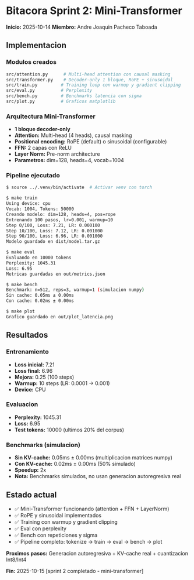 # Bitacora Sprint 2: Mini-Transformer
**Inicio:** 2025-10-14
**Miembro:** Andre Joaquin Pacheco Taboada

## Implementacion

### Modulos creados
```bash
src/attention.py      # Multi-head attention con causal masking
src/transformer.py    # Decoder-only 1 bloque, RoPE + sinusoidal
src/train.py         # Training loop con warmup y gradient clipping
src/eval.py          # Perplexity
src/bench.py         # Benchmarks latencia con sigma
src/plot.py          # Graficos matplotlib
```

### Arquitectura Mini-Transformer
- **1 bloque decoder-only**
- **Attention:** Multi-head (4 heads), causal masking
- **Positional encoding:** RoPE (default) o sinusoidal (configurable)
- **FFN:** 2 capas con ReLU
- **Layer Norm:** Pre-norm architecture
- **Parametros:** dim=128, heads=4, vocab=1004

### Pipeline ejecutado

```bash
$ source ../.venv/bin/activate  # Activar venv con torch

$ make train
Using device: cpu
Vocab: 1004, Tokens: 50000
Creando modelo: dim=128, heads=4, pos=rope
Entrenando 100 pasos, lr=0.001, warmup=10
Step 0/100, Loss: 7.21, LR: 0.000100
Step 10/100, Loss: 7.12, LR: 0.001000
Step 90/100, Loss: 6.96, LR: 0.001000
Modelo guardado en dist/model.tar.gz

$ make eval
Evaluando en 10000 tokens
Perplexity: 1045.31
Loss: 6.95
Metricas guardadas en out/metrics.json

$ make bench
Benchmark: n=512, reps=3, warmup=1 (simulacion numpy)
Sin cache: 0.05ms ± 0.00ms
Con cache: 0.02ms ± 0.00ms

$ make plot
Grafico guardado en out/plot_latencia.png
```

## Resultados

### Entrenamiento
- **Loss inicial:** 7.21
- **Loss final:** 6.96
- **Mejora:** 0.25 (100 steps)
- **Warmup:** 10 steps (LR: 0.0001 → 0.001)
- **Device:** CPU

### Evaluacion
- **Perplexity:** 1045.31
- **Loss:** 6.95
- **Test tokens:** 10000 (ultimos 20% del corpus)

### Benchmarks (simulacion)
- **Sin KV-cache:** 0.05ms ± 0.00ms (multiplicacion matrices numpy)
- **Con KV-cache:** 0.02ms ± 0.00ms (50% simulado)
- **Speedup:** 2x
- **Nota:** Benchmarks simulados, no usan generacion autoregresiva real

## Estado actual
- ✅ Mini-Transformer funcionando (attention + FFN + LayerNorm)
- ✅ RoPE y sinusoidal implementados
- ✅ Training con warmup y gradient clipping
- ✅ Eval con perplexity
- ✅ Bench con repeticiones y sigma
- ✅ Pipeline completo: tokenize → train → eval → bench → plot

**Proximos pasos:** Generacion autoregresiva + KV-cache real + cuantizacion Int8/Int4

**Fin:** 2025-10-15 [sprint 2 completado - mini-transformer]
